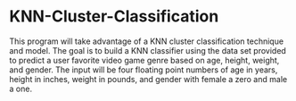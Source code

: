 # KNN-Cluster-Classification
This program will take advantage of a KNN cluster classification technique
and model. The goal is to build a KNN classifier using the data set provided
to predict a user favorite video game genre based on age, height, weight, and
gender. The input will be four floating point numbers of age in years, height
in inches, weight in pounds, and gender with female a zero and male a one.
